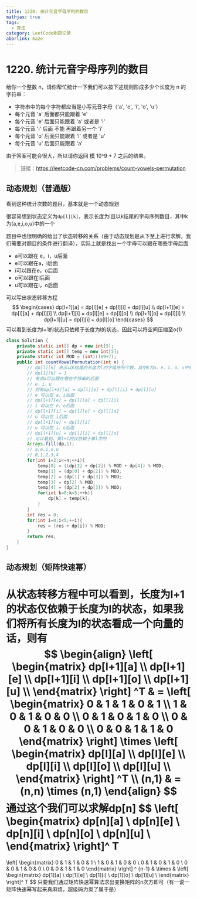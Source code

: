 ```yaml
---
title: 1220. 统计元音字母序列的数目
mathjax: true
tags:
  - 算法
category: LeetCode刷题记录
abbrlink: 6a2e
---
```

# 1220. 统计元音字母序列的数目

给你一个整数 n，请你帮忙统计一下我们可以按下述规则形成多少个长度为 n 的字符串：

- 字符串中的每个字符都应当是小写元音字母（'a', 'e', 'i', 'o', 'u'）
- 每个元音 'a' 后面都只能跟着 'e'
- 每个元音 'e' 后面只能跟着 'a' 或者是 'i'
- 每个元音 'i' 后面 不能 再跟着另一个 'i'
- 每个元音 'o' 后面只能跟着 'i' 或者是 'u'
- 每个元音 'u' 后面只能跟着 'a'
  

由于答案可能会很大，所以请你返回 模 10^9 + 7 之后的结果。

> 链接：https://leetcode-cn.com/problems/count-vowels-permutation

<!-- more -->

## 动态规划（普通版）

看到这种统计次数的题目，基本就是一个动态规划

很容易想到状态定义为`dp[l][k]`，表示长度为l且以k结尾的字母序列数目，其中k为(a,e,i,o,u)中的一个

题目中也很明确的给出了状态转移的关系（由于动态规划是从下至上进行求解，我们需要对题目的条件进行翻译），实际上就是找出一个字母可以跟在哪些字母后面

- a可以跟在 e，i，u后面
- e可以跟在a，i后面
- i可以跟在e，o后面
- o可以跟在i后面
- u可以跟在i，o后面

可以写出状态转移方程
$$
\begin{cases}
dp[l+1][a] = dp[l][e] + dp[l][i] + dp[l][u] \\
dp[l+1][e] = dp[l][a] + dp[l][i] \\
dp[l+1][i] = dp[l][e] + dp[l][o] \\
dp[l+1][o] = dp[l][i] \\
dp[l+1][u] = dp[l][i] + dp[l][o]
\end{cases}
$$
可以看到长度为l+1的状态只依赖于长度为l的状态，因此可以将空间压缩至o(1)

```java
class Solution {
    private static int[] dp = new int[5];
    private static int[] temp = new int[5];
    private static int MOD = (int)(1e9+7);
    public int countVowelPermutation(int n) {
        // dp[l][k] 表示以k结尾的长度为l的字母序列个数，其中k为a、e、i、o、u中的一个
        // dp[1][k] = 1
        // 考虑a可以跟在哪些字符串的后面
        // e，i，u
        // 则有dp[l+1][a] = dp[l][e] + dp[l][i] + dp[l][u]
        // e 可以在 a、i后面
        // dp[l+1][e] = dp[l][a] + dp[l][i]
        // i 可以在 e、o后面
        // dp[l+1][i] = dp[l][e] + dp[l][o]
        // o 可以在 i后面
        // dp[l+1][o] = dp[l][i]
        // u 可以在 i、o后面
        // dp[l+1][u] = dp[l][i] + dp[l][o]
        // 可以看到，第l+1的仅依赖于第l次的
        Arrays.fill(dp,1);
        // a,e,i,o,u
        // 0,1,2,3,4
        for(int i=2;i<=n;++i){
            temp[0] = ((dp[1] + dp[2]) % MOD + dp[4]) % MOD;
            temp[1] = (dp[0] + dp[2]) % MOD;
            temp[2] = (dp[1] + dp[3]) % MOD;
            temp[3] = dp[2] % MOD;
            temp[4] = (dp[2] + dp[3]) % MOD;
            for(int k=0;k<5;++k){
                dp[k] = temp[k];
            }
        }
        int res = 0;
        for(int i=0;i<5;++i){
            res = (res + dp[i]) % MOD;
        }
        return res;
    }
}
```

## 动态规划（矩阵快速幂）

从状态转移方程中可以看到，长度为l+1的状态仅依赖于长度为l的状态，如果我们将所有长度为l的状态看成一个向量的话，则有
$$
\begin{align}
\left[
\begin{matrix}
dp[l+1][a] \\
dp[l+1][e] \\
dp[l+1][i] \\
dp[l+1][o] \\
dp[l+1][u] \\
\end{matrix}
\right] ^T
& =
\left[
\begin{matrix}
0 & 1 & 1 & 0 & 1 \\
1 & 0 & 1 & 0 & 0 \\
0 & 1 & 0 & 1 & 0 \\
0 & 0 & 1 & 0 & 0 \\
0 & 0 & 1 & 1 & 0
\end{matrix}
\right]
\times
\left[
\begin{matrix}
dp[l][a] \\
dp[l][e] \\
dp[l][i] \\
dp[l][o] \\
dp[l][u] \\
\end{matrix}
\right] ^T \\
 (n,1)  & = (n,n)  \times  (n,1)
\end{align}
$$
通过这个我们可以求解dp[n]
$$
\left[
\begin{matrix}
dp[n][a] \\
dp[n][e] \\
dp[n][i] \\
dp[n][o] \\
dp[n][u] \\
\end{matrix} 
\right]^ T
=
\left[
\begin{matrix}
0 & 1 & 1 & 0 & 1 \\
1 & 0 & 1 & 0 & 0 \\
0 & 1 & 0 & 1 & 0 \\
0 & 0 & 1 & 0 & 0 \\
0 & 0 & 1 & 1 & 0
\end{matrix}
\right] ^ {n-1}
& \times &
\left[
\begin{matrix}
dp[1][a] \\
dp[1][e] \\
dp[1][i] \\
dp[1][o] \\
dp[1][u] \\
\end{matrix}
\right]^ T
$$
只要我们通过矩阵快速幂算法求出变换矩阵的n次方即可（有一说一矩阵快速幂写起来真麻烦，超级码力奥了属于是）



